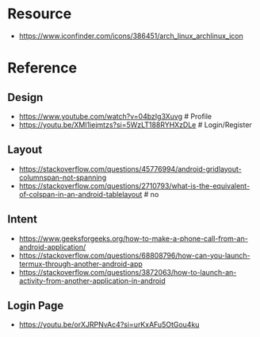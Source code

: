 # Resource
- https://www.iconfinder.com/icons/386451/arch_linux_archlinux_icon

# Reference

## Design
- https://www.youtube.com/watch?v=04bzIg3Xuvg # Profile
- https://youtu.be/XMI1iejmtzs?si=5WzLT188RYHXzDLe # Login/Register

## Layout
- https://stackoverflow.com/questions/45776994/android-gridlayout-columnspan-not-spanning
- https://stackoverflow.com/questions/2710793/what-is-the-equivalent-of-colspan-in-an-android-tablelayout # no

## Intent
- https://www.geeksforgeeks.org/how-to-make-a-phone-call-from-an-android-application/
- https://stackoverflow.com/questions/68808796/how-can-you-launch-termux-through-another-android-app
- https://stackoverflow.com/questions/3872063/how-to-launch-an-activity-from-another-application-in-android

## Login Page
- https://youtu.be/orXJRPNvAc4?si=urKxAFu5OtGou4ku